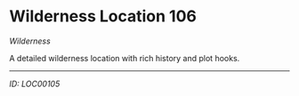# Wilderness Location 106

*Wilderness*

A detailed wilderness location with rich history and plot hooks.

---
*ID: LOC00105*